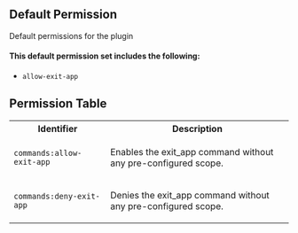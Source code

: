 ## Default Permission

Default permissions for the plugin

#### This default permission set includes the following:

- `allow-exit-app`

## Permission Table

<table>
<tr>
<th>Identifier</th>
<th>Description</th>
</tr>


<tr>
<td>

`commands:allow-exit-app`

</td>
<td>

Enables the exit_app command without any pre-configured scope.

</td>
</tr>

<tr>
<td>

`commands:deny-exit-app`

</td>
<td>

Denies the exit_app command without any pre-configured scope.

</td>
</tr>
</table>
